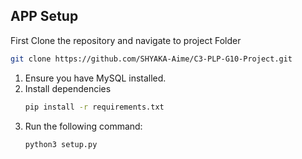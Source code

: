 ## APP Setup

First Clone the repository and navigate to project Folder

```sh
git clone https://github.com/SHYAKA-Aime/C3-PLP-G10-Project.git
```

1. Ensure you have MySQL installed.
2. Install dependencies
   ```sh
   pip install -r requirements.txt
   ```
3. Run the following command:
   ```sh
   python3 setup.py
   ```

